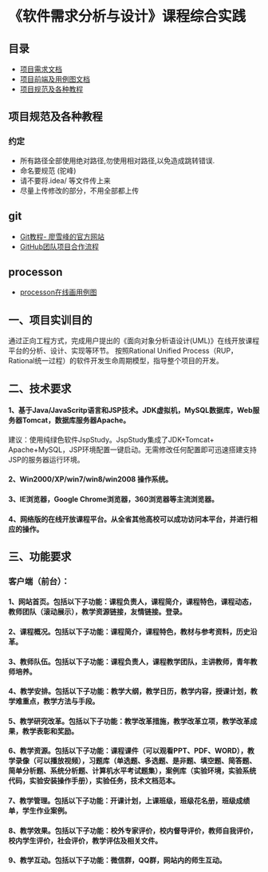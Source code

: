 # **《软件需求分析与设计》课程综合实践**


## 目录 
 - [项目需求文档](docs/)
 - [项目前端及用例图文档](docs/frontEnd.md)
 - [项目规范及各种教程](#项目规范及各种教程)


## 项目规范及各种教程
### 约定
 - 所有路径全部使用绝对路径,勿使用相对路径,以免造成跳转错误.  
 - 命名要规范 (驼峰)  
 - 请不要将.idea/ 等文件传上来
 - 尽量上传修改的部分，不用全部都上传


## git
* [Git教程- 廖雪峰的官方网站](https://www.liaoxuefeng.com/wiki/0013739516305929606dd18361248578c67b8067c8c017b000)  
* [GitHub团队项目合作流程](https://www.cnblogs.com/schaepher/p/4933873.html)

## processon
* [processon在线画用例图](https://www.processon.com)



## 一、项目实训目的
通过正向工程方式，完成用户提出的《面向对象分析语设计(UML)》在线开放课程平台的分析、设计、实现等环节。
按照Rational Unified Process（RUP，Rational统一过程）的软件开发生命周期模型，指导整个项目的开发。

## 二、技术要求
#### 1、基于Java/JavaScritp语言和JSP技术。JDK虚拟机，MySQL数据库，Web服务器Tomcat，数据库服务器Apache。
建议：使用纯绿色软件JspStudy。JspStudy集成了JDK+Tomcat+ Apache+MySQL，JSP环境配置一键启动。无需修改任何配置即可迅速搭建支持JSP的服务器运行环境。
#### 2、Win2000/XP/win7/win8/win2008 操作系统。
#### 3、IE浏览器，Google Chrome浏览器，360浏览器等主流浏览器。
#### 4、网络版的在线开放课程平台。从全省其他高校可以成功访问本平台，并进行相应的操作。

## 三、功能要求
### 客户端（前台）：
#### 1、网站首页。包括以下子功能：课程负责人，课程简介，课程特色，课程动态，教师团队（滚动展示），教学资源链接，友情链接。登录。

#### 2、课程概况。包括以下子功能：课程简介，课程特色，教材与参考资料，历史沿革。
#### 3、教师队伍。包括以下子功能：课程负责人，课程教学团队，主讲教师，青年教师培养。
#### 4、教学安排。包括以下子功能：教学大纲，教学日历，教学内容，授课计划，教学难重点，教学方法与手段。
#### 5、教学研究改革。包括以下子功能：教学改革措施，教学改革立项，教学改革成果，教学表彰和奖励。
#### 6、教学资源。包括以下子功能：课程课件（可以观看PPT、PDF、WORD），教学录像（可以播放视频），习题库（单选题、多选题、是非题、填空题、简答题、简单分析题、系统分析题、计算机水平考试题集），案例库（实验环境，实验系统代码，实验安装操作手册），实验任务，技术文档范本。
#### 7、教学管理。包括以下子功能：开课计划，上课班级，班级花名册，班级成绩单，学生作业案例。
#### 8、教学效果。包括以下子功能：校外专家评价，校内督导评价，教师自我评价，校内学生评价，社会评价，教学评估及相关文件。
#### 9、教学互动。包括以下子功能：微信群，QQ群，网站内的师生互动。
